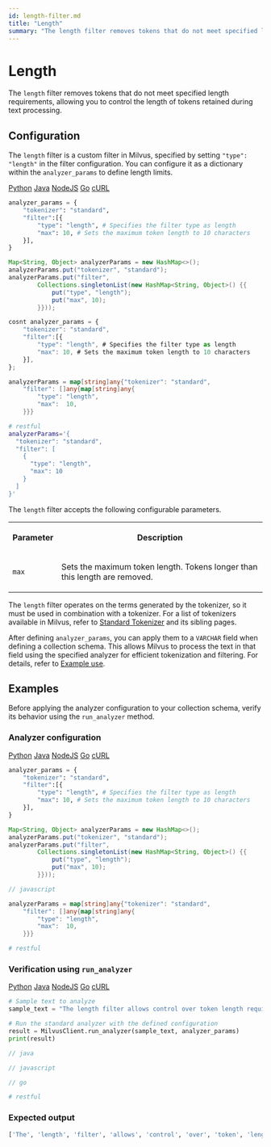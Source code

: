 ```yaml
---
id: length-filter.md
title: "Length"
summary: "The length filter removes tokens that do not meet specified length requirements, allowing you to control the length of tokens retained during text processing."
---
```


# Length

The `length` filter removes tokens that do not meet specified length requirements, allowing you to control the length of tokens retained during text processing.

## Configuration

The `length` filter is a custom filter in Milvus, specified by setting `"type": "length"` in the filter configuration. You can configure it as a dictionary within the `analyzer_params` to define length limits.

<div class="multipleCode">
    <a href="#python">Python</a>
    <a href="#java">Java</a>
    <a href="#javascript">NodeJS</a>
    <a href="#go">Go</a>
    <a href="#bash">cURL</a>
</div>

```python
analyzer_params = {
    "tokenizer": "standard",
    "filter":[{
        "type": "length", # Specifies the filter type as length
        "max": 10, # Sets the maximum token length to 10 characters
    }],
}
```

```java
Map<String, Object> analyzerParams = new HashMap<>();
analyzerParams.put("tokenizer", "standard");
analyzerParams.put("filter",
        Collections.singletonList(new HashMap<String, Object>() {{
            put("type", "length");
            put("max", 10);
        }}));
```

```javascript
cosnt analyzer_params = {
    "tokenizer": "standard",
    "filter":[{
        "type": "length", # Specifies the filter type as length
        "max": 10, # Sets the maximum token length to 10 characters
    }],
};
```

```go
analyzerParams = map[string]any{"tokenizer": "standard",
    "filter": []any{map[string]any{
        "type": "length",
        "max":  10,
    }}}
```

```bash
# restful
analyzerParams='{
  "tokenizer": "standard",
  "filter": [
    {
      "type": "length",
      "max": 10
    }
  ]
}'

```

The `length` filter accepts the following configurable parameters.

<table>
   <tr>
     <th><p>Parameter</p></th>
     <th><p>Description</p></th>
   </tr>
   <tr>
     <td><p><code>max</code></p></td>
     <td><p>Sets the maximum token length. Tokens longer than this length are removed.</p></td>
   </tr>
</table>

The `length` filter operates on the terms generated by the tokenizer, so it must be used in combination with a tokenizer. For a list of tokenizers available in Milvus, refer to [Standard Tokenizer](standard-tokenizer.md) and its sibling pages.

After defining `analyzer_params`, you can apply them to a `VARCHAR` field when defining a collection schema. This allows Milvus to process the text in that field using the specified analyzer for efficient tokenization and filtering. For details, refer to [Example use](analyzer-overview.md#Example-use).

## Examples

Before applying the analyzer configuration to your collection schema, verify its behavior using the `run_analyzer` method.

### Analyzer configuration

<div class="multipleCode">
    <a href="#python">Python</a>
    <a href="#java">Java</a>
    <a href="#javascript">NodeJS</a>
    <a href="#go">Go</a>
    <a href="#bash">cURL</a>
</div>

```python
analyzer_params = {
    "tokenizer": "standard",
    "filter":[{
        "type": "length", # Specifies the filter type as length
        "max": 10, # Sets the maximum token length to 10 characters
    }],
}
```

```java
Map<String, Object> analyzerParams = new HashMap<>();
analyzerParams.put("tokenizer", "standard");
analyzerParams.put("filter",
        Collections.singletonList(new HashMap<String, Object>() {{
            put("type", "length");
            put("max", 10);
        }}));
```

```javascript
// javascript
```

```go
analyzerParams = map[string]any{"tokenizer": "standard",
    "filter": []any{map[string]any{
        "type": "length",
        "max":  10,
    }}}
```

```bash
# restful
```

### Verification using `run_analyzer`

<div class="multipleCode">
    <a href="#python">Python</a>
    <a href="#java">Java</a>
    <a href="#javascript">NodeJS</a>
    <a href="#go">Go</a>
    <a href="#bash">cURL</a>
</div>

```python
# Sample text to analyze
sample_text = "The length filter allows control over token length requirements for text processing."

# Run the standard analyzer with the defined configuration
result = MilvusClient.run_analyzer(sample_text, analyzer_params)
print(result)
```

```java
// java
```

```javascript
// javascript
```

```go
// go
```

```bash
# restful
```

### Expected output

```python
['The', 'length', 'filter', 'allows', 'control', 'over', 'token', 'length', 'for', 'text', 'processing']
```

